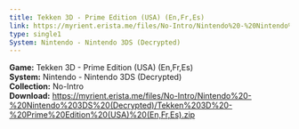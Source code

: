 ```yaml
---
title: Tekken 3D - Prime Edition (USA) (En,Fr,Es)
link: https://myrient.erista.me/files/No-Intro/Nintendo%20-%20Nintendo%203DS%20(Decrypted)/Tekken%203D%20-%20Prime%20Edition%20(USA)%20(En,Fr,Es).zip
type: single1
System: Nintendo - Nintendo 3DS (Decrypted)
---
```

<b>Game:</b> Tekken 3D - Prime Edition (USA) (En,Fr,Es)<br>
<b>System:</b> Nintendo - Nintendo 3DS (Decrypted)<br>
<b>Collection:</b> No-Intro<br>
<b>Download:</b> https://myrient.erista.me/files/No-Intro/Nintendo%20-%20Nintendo%203DS%20(Decrypted)/Tekken%203D%20-%20Prime%20Edition%20(USA)%20(En,Fr,Es).zip
